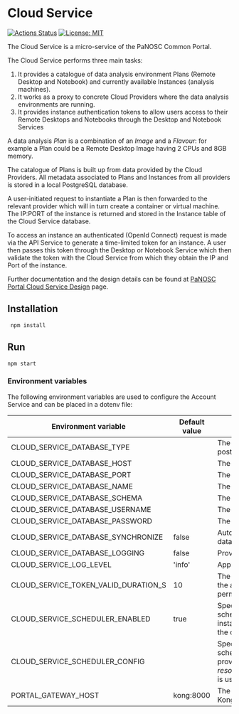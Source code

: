 # Cloud Service

[![Actions Status](https://github.com/panosc-portal/cloud-service/workflows/Node%20CI/badge.svg)](https://github.com/panosc-portal/cloud-service/actions)
[![License: MIT](https://img.shields.io/badge/License-MIT-yellow.svg)](https://opensource.org/licenses/MIT)

The Cloud Service is a micro-service of the PaNOSC Common Portal.

The Cloud Service performs three main tasks:

 1. It provides a catalogue of data analysis environment Plans (Remote Desktop and Notebook) and currently available Instances (analysis machines).
 2. It works as a proxy to concrete Cloud Providers where the data analysis environments are running.
 3. It provides instance authentication tokens to allow users access to their Remote Desktops and Notebooks through the Desktop and Notebook Services

A data analysis *Plan* is a combination of an *Image* and a *Flavour*: for example a Plan could be a Remote Desktop Image having 2 CPUs and 8GB memory.

The catalogue of Plans is built up from data provided by the Cloud Providers. All metadata associated to Plans and Instances from all providers is stored in a local PostgreSQL database.

A user-initiated request to instantiate a Plan is then forwarded to the relevant provider which will in turn create a container or virtual machine. The IP:PORT of the instance is returned and stored in the Instance table of the Cloud Service database.

To access an instance an authenticated (OpenId Connect) request is made via the API Service to generate a time-limited token for an instance. A user then passes this token through the Desktop or Notebook Service which then validate the token with the Cloud Service from which they obtain the IP and Port of the instance.

Further documentation and the design details can be found at [PaNOSC Portal Cloud Service Design](https://confluence.panosc.eu/x/0gCm) page.

## Installation
```
 npm install
 ```

## Run
```
npm start
```

### Environment variables

The following environment variables are used to configure the Account Service and can be placed in a dotenv file:

| Environment variable | Default value | Usage |
| ---- | ---- | ---- |
| CLOUD_SERVICE_DATABASE_TYPE | | The type of database (eg postgres) |
| CLOUD_SERVICE_DATABASE_HOST | | The host of the database |
| CLOUD_SERVICE_DATABASE_PORT | | The port of the database |
| CLOUD_SERVICE_DATABASE_NAME | | The database name |
| CLOUD_SERVICE_DATABASE_SCHEMA | | The database schema |
| CLOUD_SERVICE_DATABASE_USERNAME | | The database username |
| CLOUD_SERVICE_DATABASE_PASSWORD | | The database password |
| CLOUD_SERVICE_DATABASE_SYNCHRONIZE | false | Automatically generates the database structure |
| CLOUD_SERVICE_DATABASE_LOGGING | false | Provides detailed SQL logging |
| CLOUD_SERVICE_LOG_LEVEL | 'info' | Application logging level |
| CLOUD_SERVICE_TOKEN_VALID_DURATION_S | 10 | The duration of the validity of the authorisation tokens (0 is permanently valid)
| CLOUD_SERVICE_SCHEDULER_ENABLED | true | Specifies whether the scheduler is enabled (removes instances that no longer exist in the cloud provider)
| CLOUD_SERVICE_SCHEDULER_CONFIG | | Specifies the path to the scheduler config file. If not provided the default one in *resources/scheduler.config.json* is used
| PORTAL_GATEWAY_HOST | kong:8000 | The hostname and port of the Kong Gateway |



